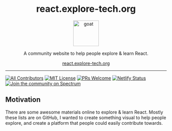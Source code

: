 <div align="center">
<h1>react.explore-tech.org</h1>
<a href="https://www.emojione.com/emoji/1f428">
<img height="80" width="80" alt="goat" src="./animal.png" />
</a>

<p>A community website to help people explore & learn React.</p>

[react.explore-tech.org](https://react.explore-tech.org)

</div>

<hr/>

[![All Contributors](https://img.shields.io/badge/all_contributors-10-orange.svg?style=flat-square)](#contributors) [![MIT License][license-badge]][license] [![PRs Welcome][prs-badge]][prs]
[![Netlify Status](https://api.netlify.com/api/v1/badges/b8b80b61-4213-4bd8-ac48-831738e1ca1b/deploy-status)](https://app.netlify.com/sites/react-openlist/deploys)
[![Join the community on Spectrum][spectrum-badge]][spectrum]

## Motivation

There are some awesome materials online to explore & learn React. Mostly these lists are on GitHub, I wanted to create something visual to help people explore, and create a platform that people could easily contribute towards.


[spectrum-badge]: https://withspectrum.github.io/badge/badge.svg
[spectrum]: https://spectrum.chat/explore-tech
[license-badge]: https://img.shields.io/badge/License-MIT-yellow.svg
[license]: https://github.com/boyney123/react.explore-tech.org/blob/master/LICENSE
[prs-badge]: https://img.shields.io/badge/PRs-welcome-brightgreen.svg?style=flat-square
[prs]: http://makeapullrequest.com
